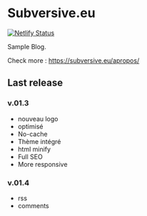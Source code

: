 # Subversive.eu

[![Netlify Status](https://api.netlify.com/api/v1/badges/d1079fea-189b-44b6-a191-d6e886f0f0ca/deploy-status)](https://app.netlify.com/sites/goofy-tesla-61455c/deploys)

Sample Blog.

Check more :   <https://subversive.eu/apropos/>

## Last release

### v.01.3

- nouveau logo
- <head> optimisé
- No-cache
- Thème intégré
- html minify
- Full SEO
- More responsive

### v.01.4

- rss
- comments
